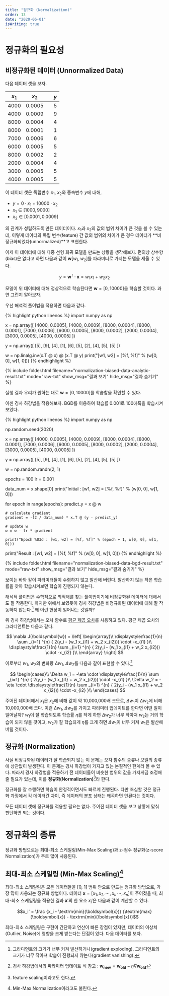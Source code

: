 ```yaml
---
title: "정규화 (Normalization)"
order: 13
date: "2020-06-01"
isWriting: true
---
```


# 정규화의 필요성

## 비정규화된 데이터 (Unnormalized Data)

다음 데이터 셋을 보자.

| $x_1$ | $x_2$  |       |  $y$  |
| :---: | :----: | :---: | :---: |
| 4000  | 0.0005 |       |   5   |
| 4000  | 0.0009 |       |   9   |
| 8000  | 0.0004 |       |   4   |
| 8000  | 0.0001 |       |   1   |
| 7000  | 0.0006 |       |   6   |
| 6000  | 0.0005 |       |   5   |
| 8000  | 0.0002 |       |   2   |
| 2000  | 0.0004 |       |   4   |
| 3000  | 0.0005 |       |   5   |
| 4000  | 0.0005 |       |   5   |

이 데이터 셋은 독립변수 $x_1$, $x_2$와 종속변수 $y$에 대해,

- $y = 0 \cdot x_1 + 10000 \cdot x_2$
- $x_1 \in [1000, 9000]$ 
- $x_2 \in [0.0001, 0.0009]$ 

의 관계가 성립하도록 만든 데이터이다. $x_1$과 $x_2$의 값의 범위 차이가 큰 것을 볼 수 있는데, 이렇게 데이터의 독립 변수(feature) 간 값의 범위의 차이가 큰 경우 데이터가 **비정규화되었다(unnormalized)**고 표현한다.

이제 이 데이터에 대해 다중 선형 회귀 모델을 만드는 상황을 생각해보자. 편의상 상수항(bias)은 없다고 하면 다음과 같이 $\boldsymbol{w} [w_1, w_2]$를 파라미터로 가지는 모델을 세울 수 있다.

<div class="mathjax-wrapper" markdown="block">

$$y = \boldsymbol{w}^\intercal \cdot \boldsymbol{x} = w_1 x_1 + w_2 x_2 $$

</div>

모델이 위 데이터에 대해 정상적으로 학습된다면 $\boldsymbol{w} = [0, 10000]$을 학습할 것이다. 과연 그런지 알아보자.

우선 해석적 풀이법을 적용하면 다음과 같다.

{% highlight python linenos %}
import numpy as np

x = np.array([
    [4000, 0.0005],
    [4000, 0.0009],
    [8000, 0.0004],
    [8000, 0.0001],
    [7000, 0.0006],
    [6000, 0.0005],
    [8000, 0.0002],
    [2000, 0.0004],
    [3000, 0.0005],
    [4000, 0.0005]
])

y = np.array([
    [5],
    [9],
    [4],
    [1],
    [6],
    [5],
    [2],
    [4],
    [5],
    [5]
])

w = np.linalg.inv(x.T @ x) @ (x.T @ y)
print("[w1, w2] = [%f, %f]" % (w[0, 0], w[1, 0]))
{% endhighlight %}

{% include folder.html filename="normalization-biased-data-analytic-result.txt" mode="raw-txt" show_msg="결과 보기" hide_msg="결과 숨기기" %}

실행 결과 우리가 원하는 대로 $\boldsymbol{w} = [0, 10000]$를 학습함을 확인할 수 있다.

이젠 경사 하강법을 적용해보자. BGD를 이용하여 학습률 0.001로 100에폭을 학습시켜 보았다.

{% highlight python linenos %}
import numpy as np

np.random.seed(2020)

x = np.array([
    [4000, 0.0005],
    [4000, 0.0009],
    [8000, 0.0004],
    [8000, 0.0001],
    [7000, 0.0006],
    [6000, 0.0005],
    [8000, 0.0002],
    [2000, 0.0004],
    [3000, 0.0005],
    [4000, 0.0005]
])

y = np.array([
    [5],
    [9],
    [4],
    [1],
    [6],
    [5],
    [2],
    [4],
    [5],
    [5]
])

w = np.random.randn(2, 1)

epochs = 100
lr = 0.001

data_num = x.shape[0]
print("Initial : [w1, w2] = [%f, %f]" % (w[0, 0], w[1, 0]))

for epoch in range(epochs):
    predict_y = x @ w

    # calculate gradient
    gradient = -(2 / data_num) * x.T @ (y - predict_y)

    # update w
    w = w - lr * gradient

    print("Epoch %03d : [w1, w2] = [%f, %f]" % (epoch + 1, w[0, 0], w[1, 0]))

print("Result : [w1, w2] = [%f, %f]" % (w[0, 0], w[1, 0]))
{% endhighlight %}

{% include folder.html filename="normalization-biased-data-bgd-result.txt" mode="raw-txt" show_msg="결과 보기" hide_msg="결과 숨기기" %}

보이는 바와 같이 파라미터들이 수렴하지 않고 발산해 버린다. 발산하지 않는 작은 학습률을 찾아 학습시켜보면 학습이 진행되지 않는다.

해석적 풀이법은 수학적으로 최적해를 찾는 풀이법이기에 비정규화된 데이터에 대해서도 잘 작동한다. 하지만 위에서 보였듯이 경사 하강법은 비정규화된 데이터에 대해 잘 작동하지 않는다.[^1] 왜 이런 현상이 일어나는 것일까?

[^1]: 그라디언트의 크기가 너무 커져 발산하거나(gradient exploding), 그라디언트의 크기가 너무 작아져 학습이 진행되지 않는다(gradient vanishing).

위 경사 하강법에서는 오차 함수로 [평균 제곱 오차](/machine_learning/03-supervised-learning#kramdown_평균제곱오차-mse-mean-of-squared-error)를 사용하고 있다. 평균 제곱 오차의 그라디언트는 다음과 같다.

<div class="mathjax-wrapper" markdown="block">

$$
\nabla J(\boldsymbol{w}) = \left[ \begin{array}\\
\displaystyle\frac{1}{n} \sum _{i=1} ^{n} { 2(y_i - (w_1 x_{i1} + w_2 x_{i2})) \cdot -x_{i1} }\\
\displaystyle\frac{1}{n} \sum _{i=1} ^{n} { 2(y_i - (w_1 x_{i1} + w_2 x_{i2})) \cdot -x_{i2} }\\
\end{array} \right]
$$

</div>

이로부터 $w_1$, $w_2$의 변화량 $\Delta w_1$, $\Delta w_2$를 다음과 같이 표현할 수 있다.[^2]

[^2]: 경사 하강법에서의 파라미터 업데이트 식 참고 : $\boldsymbol{w_{new}} = \boldsymbol{w_{old}} - \eta \nabla \boldsymbol{w_{old}}$

<div class="mathjax-wrapper" markdown="block">

$$
\begin{cases}\\
\Delta w_1 = -\eta \cdot \displaystyle\frac{1}{n} \sum _{i=1} ^{n} { 2(y_i - (w_1 x_{i1} + w_2 x_{i2})) \cdot -x_{i1} }\\
\Delta w_2 = -\eta \cdot \displaystyle\frac{1}{n} \sum _{i=1} ^{n} { 2(y_i - (w_1 x_{i1} + w_2 x_{i2})) \cdot -x_{i2} }\\
\end{cases}
$$

</div>

주어진 데이터에서 $x_1$은 $x_2$에 비해 값이 약 10,000,000배 크므로, $\Delta w_1$이 $\Delta w_2$에 비해 10,000,000배 크다. 이런 $\Delta w_1$, $\Delta w_2$를 가지고 파리미터 업데이트를 한다면 어떤 일이 일어날까? $w_1$이 잘 학습되도록 학습률 $\eta$를 작게 하면 $\Delta w_2$가 너무 작아져 $w_2$는 거의 학습이 되지 않을 것이고, $w_2$가 잘 학습되게 $\eta$를 크게 하면 $\Delta w_1$이 너무 커져 $w_1$은 발산해버릴 것이다.

## 정규화 (Normalization)

사실 비정규화된 데이터가 잘 학습되지 않는 이 문제는 오차 함수의 종류나 모델의 종류에 상관없이 발생한다. 이 문제는 경사 하강법이 가지고 있는 본질적인 한계라 볼 수 있다. 따라서 경사 하강법을 적용하기 전 데이터들이 비슷한 범위의 값을 가지게끔 조정해 줄 필요가 있는데, 이를 **정규화(Normalization)**[^3]라 한다.

[^3]: feature scaling이라고도 한다.

정규화를 잘 수행하면 학습이 안정적이면서도 빠르게 진행된다. 다만 조심할 것은 정규화 과정에서 각 데이터간 차이, 즉 데이터의 분포 상태는 왜곡하면 안된다는 것이다.

모든 데이터 셋에 정규화를 적용할 필요는 없다. 주어진 데이터 셋을 보고 상황에 맞춰 판단하면 되는 것이다.

# 정규화의 종류

정규화 방법으로는 최대-최소 스케일링(Min-Max Scaling)과 z-점수 정규화(z-score Normalization)가 주로 많이 사용된다.

## 최대-최소 스케일링 (Min-Max Scaling)[^4]

[^4]: Min-Max Normalization이라고도 불린다.

최대-최소 스케일링은 모든 데이터들을 [0, 1] 범위 안으로 만드는 정규화 방법으로, 가장 많이 사용되는 정규화 방법이다. 데이터 $\boldsymbol{x} = [x_1, x_2, \cdots, x_i, \cdots, x_n]$이 주어졌을 때, 최대-최소 스케일링을 적용한 결과 $\boldsymbol{x}'$의 한 요소 $x_i'$은 다음과 같이 계산할 수 있다.

<div class="mathjax-wrapper" markdown="block">

$$x_i' = \frac {x_i - \textrm{min}(\boldsymbol{x})} {\textrm{max}(\boldsymbol{x}) - \textrm{min}(\boldsymbol{x})}$$

</div>

최대-최소 스케일링은 구현이 간단하고 연산이 빠른 장점이 있지만, 데이터의 이상치(Outlier, Noise)에 영향을 크게 받는다는 단점이 있다. 다음 데이터를 보자.



